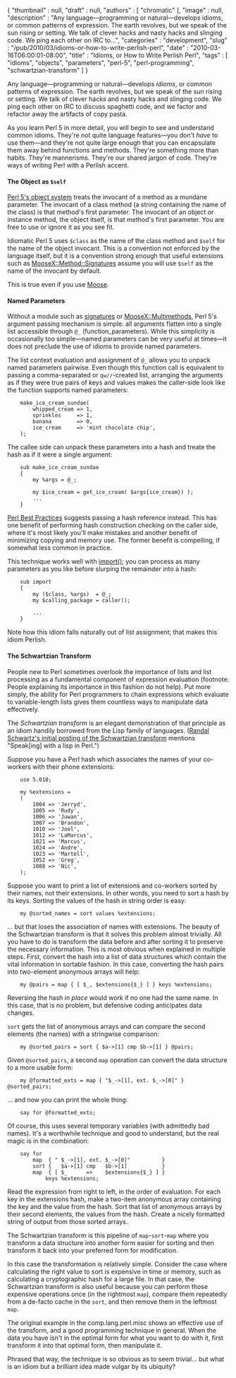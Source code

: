 {
   "thumbnail" : null,
   "draft" : null,
   "authors" : [
      "chromatic"
   ],
   "image" : null,
   "description" : "Any language&mdash;programming or natural&mdash;develops idioms, or common patterns of expression. The earth revolves, but we speak of the sun rising or setting. We talk of clever hacks and nasty hacks and slinging code. We ping each other on IRC to...",
   "categories" : "development",
   "slug" : "/pub/2010/03/idioms-or-how-to-write-perlish-perl",
   "date" : "2010-03-16T06:00:01-08:00",
   "title" : "Idioms, or How to Write Perlish Perl",
   "tags" : [
      "idioms",
      "objects",
      "parameters",
      "perl-5",
      "perl-programming",
      "schwartzian-transform"
   ]
}





Any language—programming or natural—develops *idioms*, or common
patterns of expression. The earth revolves, but we speak of the sun
rising or setting. We talk of clever hacks and nasty hacks and slinging
code. We ping each other on IRC to discuss spaghetti code, and we factor
and refactor away the artifacts of copy pasta.

As you learn Perl 5 in more detail, you will begin to see and understand
common idioms. They're not quite language features—you don't *have* to
use them—and they're not quite large enough that you can encapsulate
them away behind functions and methods. They're something more than
habits. They're mannerisms. They're our shared jargon of code. They're
ways of writing Perl with a Perlish accent.

#### **The Object as `$self`**

[Perl 5's object
system](http://learnperl.scratchcomputing.com/tutorials/objects/) treats
the invocant of a method as a mundane parameter. The invocant of a class
method (a string containing the name of the class) is that method's
first parameter. The invocant of an object or instance method, the
object itself, is that method's first parameter. You are free to use or
ignore it as you see fit.

Idiomatic Perl 5 uses `$class` as the name of the class method and
`$self` for the name of the object invocant. This is a convention not
enforced by the language itself, but it is a convention strong enough
that useful extensions such as
[MooseX::Method::Signatures](http://search.cpan.org/perldoc?MooseX::Method::Signatures)
assume you will use `$self` as the name of the invocant by default.

This is true even if you use [Moose](http://moose.perl.org/).

#### **Named Parameters**

Without a module such as
[signatures](http://search.cpan.org/perldoc?signatures) or
[MooseX::Multimethods](http://search.cpan.org/perldoc?MooseX::Multimethods),
Perl 5's argument passing mechanism is simple: all arguments flatten
into a single list accessible through `@_` (function\_parameters). While
this simplicity is occasionally too simple—named parameters can be very
useful at times—it does not preclude the use of idioms to provide named
parameters.

The list context evaluation and assignment of `@_` allows you to unpack
named parameters pairwise. Even though this function call is equivalent
to passing a comma-separated or `qw//`-created list, arranging the
arguments as if they were true pairs of keys and values makes the
caller-side look like the function supports named parameters:

<div class="programlisting">

        make_ice_cream_sundae(
            whipped_cream => 1,
            sprinkles     => 1,
            banana        => 0,
            ice_cream     => 'mint chocolate chip',
        );

</div>

The callee side can unpack these parameters into a hash and treate the
hash as if it were a single argument:

<div class="programlisting">

        sub make_ice_cream_sundae
        {
            my %args = @_;

            my $ice_cream = get_ice_cream( $args{ice_cream}) );
            ...
        }

</div>

<div class="sidebar">

[Perl Best Practices](http://books.google.com/books?id=yMMRnPQ7CSMC)
suggests passing a hash reference instead. This has one benefit of
performing hash construction checking on the caller side, where it's
most likely you'll make mistakes and another benefit of minimizing
copying and memory use. The former benefit is compelling, if somewhat
less common in practice.

</div>

This technique works well with
[import()](http://perldoc.perl.org/functions/import.html); you can
process as many parameters as you like before slurping the remainder
into a hash:

<div class="programlisting">

        sub import
        {
            my ($class, %args)  = @_;
            my $calling_package = caller();

            ...
        }

</div>

Note how this idiom falls naturally out of list assignment; that makes
this idiom Perlish.

#### **The Schwartzian Transform**

People new to Perl sometimes overlook the importance of lists and list
processing as a fundamental component of expression evaluation
(footnote: People explaining its importance in this fashion do not
help). Put more simply, the ability for Perl programmers to chain
expressions which evaluate to variable-length lists gives them countless
ways to manipulate data effectively.

The *Schwartzian transform* is an elegant demonstration of that
principle as an idiom handily borrowed from the Lisp family of
languages. ([Randal Schwartz's initial posting of the Schwartzian
transform](http://groups.google.com/group/comp.unix.shell/browse_frm/thread/31da%0A970cebb30c6d?hl=en&pli=1)
mentions "Speak\[ing\] with a lisp in Perl.")

Suppose you have a Perl hash which associates the names of your
co-workers with their phone extensions:

<div class="programlisting">

        use 5.010;

        my %extensions =
        (
            1004 => 'Jerryd',
            1005 => 'Rudy',
            1006 => 'Juwan',
            1007 => 'Brandon',
            1010 => 'Joel',
            1012 => 'LaMarcus',
            1021 => 'Marcus',
            1024 => 'Andre',
            1023 => 'Martell',
            1052 => 'Greg',
            1088 => 'Nic',
        );

</div>

Suppose you want to print a list of extensions and co-workers sorted by
their names, not their extensions. In other words, you need to sort a
hash by its keys. Sorting the values of the hash in string order is
easy:

<div class="programlisting">

        my @sorted_names = sort values %extensions;

</div>

... but that loses the association of names with extensions. The beauty
of the Schwartzian transform is that it solves this problem almost
trivially. All you have to do is transform the data before and after
sorting it to preserve the necessary information. This is most obvious
when explained in multiple steps. First, convert the hash into a list of
data structures which contain the vital information in sortable fashion.
In this case, converting the hash pairs into two-element anonymous
arrays will help:

<div class="programlisting">

        my @pairs = map { [ $_, $extensions{$_} ] } keys %extensions;

</div>

<div class="sidebar">

Reversing the hash *in place* would work if no one had the same name. In
this case, that is no problem, but defensive coding anticipates data
changes.

</div>

`sort` gets the list of anonymous arrays and can compare the second
elements (the names) with a stringwise comparison:

<div class="programlisting">

        my @sorted_pairs = sort { $a->[1] cmp $b->[1] } @pairs;

</div>

Given `@sorted_pairs`, a second `map` operation can convert the data
structure to a more usable form:

<div class="programlisting">

        my @formatted_exts = map { "$_->[1], ext. $_->[0]" } @sorted_pairs;

</div>

... and now you can print the whole thing:

<div class="programlisting">

        say for @formatted_exts;

</div>

Of course, this uses several temporary variables (with admittedly bad
names). It's a worthwhile technique and good to understand, but the real
magic is in the combination:

<div class="programlisting">

        say for
            map  { " $_->[1], ext. $_->[0]"          }
            sort {   $a->[1] cmp   $b->[1]           }
            map  { [ $_      =>    $extensions{$_} ] }
                keys %extensions;

</div>

Read the expression from right to left, in the order of evaluation. For
each key in the extensions hash, make a two-item anonymous array
containing the key and the value from the hash. Sort that list of
anonymous arrays by their second elements, the values from the hash.
Create a nicely formatted string of output from those sorted arrays.

The Schwartzian transform is this pipeline of `map`-`sort`-`map` where
you transform a data structure into another form easier for sorting and
then transform it back into your preferred form for modification.

In this case the transformation is relatively simple. Consider the case
where calculating the right value to sort is expensive in time or
memory, such as calculating a cryptographic hash for a large file. In
that case, the Schwartzian transform is also useful because you can
perform those expensive operations once (in the rightmost `map`),
compare them repeatedly from a de-facto cache in the `sort`, and then
remove them in the leftmost `map`.

The original example in the comp.lang.perl.misc shows an effective use
of the transform, and a good programming technique in general. When the
data you have isn't in the optimal form for what you want to do with it,
first transform it into that optimal form, then manipulate it.

Phrased that way, the technique is so obvious as to seem trivial... but
what is an idiom but a brilliant idea made vulgar by its ubiquity?



